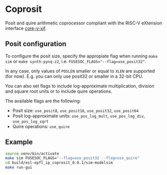 # Coprosit

Posit and quire arithmetic coprocessor compliant with the RISC-V eXtension interface [core-v-xif](https://github.com/openhwgroup/core-v-xif).

## Posit configuration

To configure the posit size, specify the appropiate flag when running `make sim` or `make synth-pynq-z2`, i.e. `FUSESOC_FLAGS="--flag=use_posit32"`.

In any case, only values of `POSLEN` smaller or equal to `XLEN` are supported (for now). E.g. you can only use posit32 or smaller in a 32-bit CPU.

You can also set flags to include log-approximate multiplication, division and square root units or to include quire operations.

The available flags are the following:
- Posit size: `use_posit8`, `use_posit16`, `use_posit32`, `use_posit64`
- Posit log-approximate units: `use_pos_log_mult`, `use_pos_log_div`, `use_pos_log_sqrt`
- Quire operations: `use_quire`

## Example

~~~bash
source venv/bin/activate
make sim FUSESOC_FLAGS="--flag=use_posit32 --flag=use_quire"
cd build/esl-epfl_ip_coprosit_0.0.1/sim-modelsim
make run-gui
~~~
